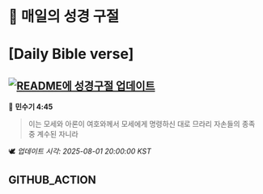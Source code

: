 # 🙏 매일의 성경 구절
# [Daily Bible verse]
## [![README에 성경구절 업데이트](https://github.com/DONGSUKA/first_test/actions/workflows/update-readme-bible.yml/badge.svg)](https://github.com/DONGSUKA/first_test/actions/workflows/update-readme-bible.yml)
<!-- START_BIBLE_VERSE -->
📖 **민수기 4:45**
> 이는 모세와 아론이 여호와께서 모세에게 명령하신 대로 므라리 자손들의 종족 중 계수된 자니라

🕊️ _업데이트 시각: 2025-08-01 20:00:00 KST_
  <!-- END_BIBLE_VERSE -->
## GITHUB_ACTION
